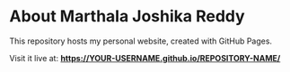 # About Marthala Joshika Reddy

This repository hosts my personal website, created with GitHub Pages.

Visit it live at: **https://YOUR-USERNAME.github.io/REPOSITORY-NAME/**
